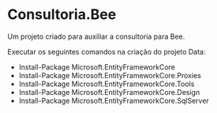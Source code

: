 # Consultoria.Bee
Um projeto criado para auxiliar a consultoria para Bee.

Executar os seguintes comandos na criação do projeto Data:

- Install-Package Microsoft.EntityFrameworkCore
- Install-Package Microsoft.EntityFrameworkCore.Proxies
- Install-Package Microsoft.EntityFrameworkCore.Tools
- Install-Package Microsoft.EntityFrameworkCore.Design
- Install-Package Microsoft.EntityFrameworkCore.SqlServer
